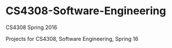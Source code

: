 # CS4308-Software-Engineering
CS4308 Spring 2016

Projects for CS4308, Software Engineering, Spring 16
